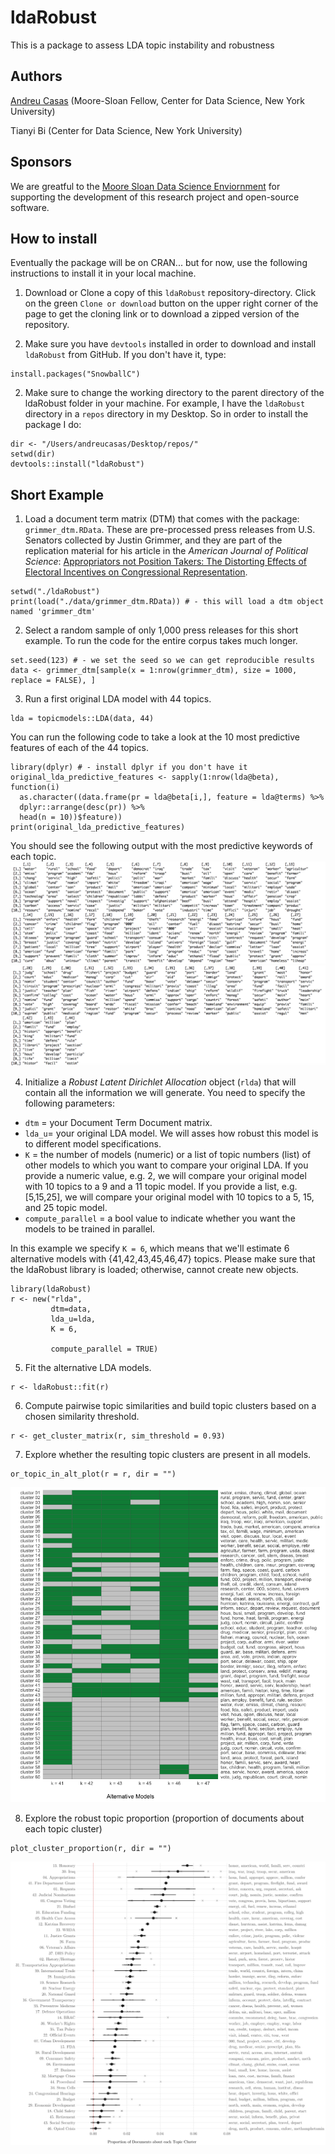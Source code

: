 # ldaRobust
This is a package to assess LDA topic instability and robustness

## Authors
[Andreu Casas](http://andreucasas.com/) (Moore-Sloan Fellow, Center for Data Science, New York University)

Tianyi Bi (Center for Data Science, New York University)

## Sponsors
We are greatful to the [Moore Sloan Data Science Enviornment](http://msdse.org/) for supporting the development of this research project and open-source software.


## How to install

Eventually the package will be on CRAN... but for now, use the following instructions to install it in your local machine.

1. Download or Clone a copy of this `ldaRobust` repository-directory.
Click on the green `Clone or download` button on the upper right corner of the page to get the cloning link or to download a zipped version of the repository.

2. Make sure you have `devtools` installed in order to download and install `ldaRobust` from GitHub.
If you don't have it, type:
```
install.packages("SnowballC")
```

2. Make sure to change the working directory to the parent directory of the ldaRobust folder in your machine.
For example, I have the `ldaRobust` directory in a `repos` directory in my Desktop. So in order to install the package I do:
```
dir <- "/Users/andreucasas/Desktop/repos/"
setwd(dir)
devtools::install("ldaRobust")
```

## Short Example

1. Load a document term matrix (DTM) that comes with the package: `grimmer_dtm.RData`. These are pre-processed press releases from U.S. Senators collected by Justin Grimmer, and they are part of the replication material for his article in the _American Journal of Political Science_: [Appropriators not Position Takers: The Distorting Effects of Electoral Incentives on Congressional Representation](https://onlinelibrary.wiley.com/doi/abs/10.1111/ajps.12000).
```
setwd("./ldaRobust")
print(load("./data/grimmer_dtm.RData)) # - this will load a dtm object named 'grimmer_dtm'
```

2. Select a random sample of only 1,000 press releases for this short example. To run the code for the entire corpus takes much longer.
```
set.seed(123) # - we set the seed so we can get reproducible results
data <- grimmer_dtm[sample(x = 1:nrow(grimmer_dtm), size = 1000, replace = FALSE), ]
```

3. Run a first original LDA model with 44 topics.
```
lda = topicmodels::LDA(data, 44)
```

You can run the following code to take a look at the 10 most predictive features of each of the 44 topics.
```
library(dplyr) # - install dplyr if you don't have it
original_lda_predictive_features <- sapply(1:nrow(lda@beta), function(i)
  as.character((data.frame(pr = lda@beta[i,], feature = lda@terms) %>% 
  dplyr::arrange(desc(pr)) %>%
  head(n = 10))$feature))
print(original_lda_predictive_features)
```
You should see the following output with the most predictive keywords of each topic.
![alt text](https://github.com/CasAndreu/ldaRobust/blob/master/images/grimmer_example_top_features_01.png)
![alt text](https://github.com/CasAndreu/ldaRobust/blob/master/images/grimmer_example_top_features_02.png)

4. Initialize a _Robust Latent Dirichlet Allocation_ object (`rlda`) that will contain all the information we will generate. You need to specify the following parameters:
  - `dtm` = your Document Term Document matrix.
  - `lda_u`= your original LDA model. We will asses how robust this model is to different model specifications.
  - `K` = the number of models (numeric) or a list of topic numbers (list) of other models to which you want to compare your original LDA. If you provide a numeric value, e.g. 2, we will compare your original model with 10 topics to a 9 and a 11 topic model. If you provide a list, e.g. [5,15,25], we will compare your original model with 10 topics to a 5, 15, and 25 topic model.
  - `compute_parallel` = a bool value to indicate whether you want the models to be trained in parallel.
  
In this example we specify `K = 6`, which means that we'll estimate 6 alternative models with {41,42,43,45,46,47} topics. Please make sure that the ldaRobust library is loaded; otherwise, cannot create new objects.
```
library(ldaRobust)
r <- new("rlda", 
         dtm=data, 
         lda_u=lda, 
         K = 6,
         
         compute_parallel = TRUE)
```

5. Fit the alternative LDA models.
```
r <- ldaRobust::fit(r)
```

6. Compute pairwise topic similarities and build topic clusters based on a chosen similarity threshold.
```
r <- get_cluster_matrix(r, sim_threshold = 0.93)
```

7. Explore whether the resulting topic clusters are present in all models.
```
or_topic_in_alt_plot(r = r, dir = "")
```
![alt text](https://github.com/CasAndreu/ldaRobust/blob/master/images/topic_presence_grimmer_sample_41_47_80phi.png)

8. Explore the robust topic proportion (proportion of documents about each topic cluster)
```
plot_cluster_proportion(r, dir = "")
```
![alt text](https://github.com/CasAndreu/ldaRobust/blob/master/images/prop_docs_in_each_cluster_by_topic_41_47-STRICT.png)
